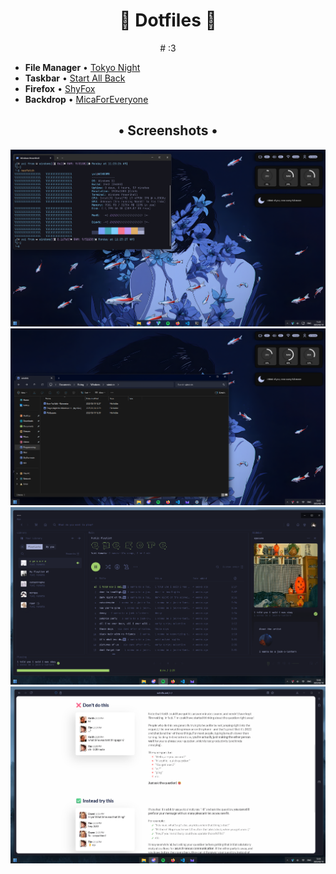 <div align="center">
    <h1>🎇 Dotfiles 🎇</h1>
</div>

<div align="center">
# :3
</div>

- **File Manager** • [Tokyo Night]([https://github.com/hyprwm/Hyprland](https://www.deviantart.com/niivu/art/Tokyo-Night-for-Windows-11-970381220))
- **Taskbar** • [Start All Back](https://www.startallback.com/)
- **Firefox** • [ShyFox]([https://github.com/hyprwm/Hyprland](https://github.com/Naezr/ShyFox))
- **Backdrop** • [MicaForEveryone](https://github.com/MicaForEveryone/MicaForEveryone/releases)
<div align='center'>
    <div align="center">
    <h2>• Screenshots •</h2>
    <img src='./Previews/4.png'>
    <img src='./Previews/1.png'>
    <img src='./Previews/2.png'>
    <img src='./Previews/3.png'>
    </div>
</div>

<br/>
<br/>

